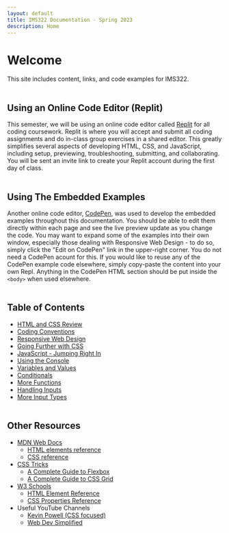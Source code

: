 ```yaml
---
layout: default
title: IMS322 Documentation - Spring 2023
description: Home
---
```


# Welcome
This site includes content, links, and code examples for IMS322.
<br><br>
## Using an Online Code Editor (Replit)
This semester, we will be using an online code editor called [Replit](https://replit.com) for all coding coursework. Replit is where you will accept and submit all coding assignments and do in-class group exercises in a shared editor. This greatly simplifies several aspects of developing HTML, CSS, and JavaScript, including setup, previewing, troubleshooting, submitting, and collaborating. You will be sent an invite link to create your Replit account during the first day of class.
<br><br>
## Using The Embedded Examples
Another online code editor, [CodePen](https://codepen.io/), was used to develop the embedded examples throughout this documentation. You should be able to edit them directly within each page and see the live preview update as you change the code. You may want to expand some of the examples into their own window, especially those dealing with Responsive Web Design - to do so, simply click the "Edit on CodePen" link in the upper-right corner. You do not need a CodePen acount for this. If you would like to reuse any of the CodePen example code elsewhere, simply copy-paste the content into your own Repl. Anything in the CodePen HTML section should be put inside the `<body>` when used elsewhere.
<br><br>
## Table of Contents
- [HTML and CSS Review](HTML%20and%20CSS%20Review)
- [Coding Conventions](Coding%20Conventions)
- [Responsive Web Design](Responsive%20Web%20Design)
- [Going Further with CSS](Going%20Further%20with%20CSS)
- [JavaScript - Jumping Right In](JavaScript%20-%20Jumping%20Right%20In)
- [Using the Console](Using%20the%20Console)
- [Variables and Values](Variables%20and%20Values)
- [Conditionals](Conditionals)
- [More Functions](More%20Functions)
- [Handling Inputs](Handling%20Inputs)
- [More Input Types](More%20Input%20Types)
<br><br>
## Other Resources
- [MDN Web Docs](https://developer.mozilla.org/en-US/)
	- [HTML elements reference](https://developer.mozilla.org/en-US/docs/Web/HTML/Element)
	- [CSS reference](https://developer.mozilla.org/en-US/docs/Web/CSS/Reference)
- [CSS Tricks](https://css-tricks.com)
	- [A Complete Guide to Flexbox](https://css-tricks.com/snippets/css/a-guide-to-flexbox/)
	- [A Complete Guide to CSS Grid](https://css-tricks.com/snippets/css/complete-guide-grid/)
- [W3 Schools](https://www.w3schools.com)
	- [HTML Element Reference](https://www.w3schools.com/tags/default.asp)
	- [CSS Properties Reference](https://www.w3schools.com/cssref/index.php)
- Useful YouTube Channels
	- [Kevin Powell (CSS focused)](https://www.youtube.com/@KevinPowell)
	- [Web Dev Simplified](https://www.youtube.com/@WebDevSimplified)